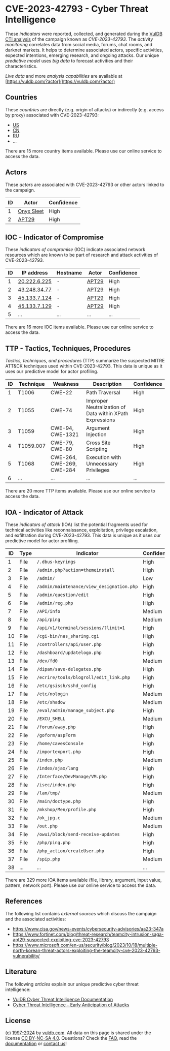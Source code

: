 # CVE-2023-42793 - Cyber Threat Intelligence

These _indicators_ were reported, collected, and generated during the [VulDB CTI analysis](https://vuldb.com/?kb.cti) of the campaign known as _CVE-2023-42793_. The _activity monitoring_ correlates data from social media, forums, chat rooms, and darknet markets. It helps to determine associated actors, specific activities, expected intentions, emerging research, and ongoing attacks. Our unique _predictive model_ uses _big data_ to forecast activities and their characteristics.

_Live data_ and more _analysis capabilities_ are available at [https://vuldb.com/?actor](https://vuldb.com/?actor)

## Countries

These _countries_ are directly (e.g. origin of attacks) or indirectly (e.g. access by proxy) associated with CVE-2023-42793:

* [US](https://vuldb.com/?country.us)
* [CN](https://vuldb.com/?country.cn)
* [RU](https://vuldb.com/?country.ru)
* ...

There are 15 more country items available. Please use our online service to access the data.

## Actors

These _actors_ are associated with CVE-2023-42793 or other actors linked to the campaign.

ID | Actor | Confidence
-- | ----- | ----------
1 | [Onyx Sleet](https://vuldb.com/?actor.onyx_sleet) | High
2 | [APT29](https://vuldb.com/?actor.apt29) | High

## IOC - Indicator of Compromise

These _indicators of compromise_ (IOC) indicate associated network resources which are known to be part of research and attack activities of CVE-2023-42793.

ID | IP address | Hostname | Actor | Confidence
-- | ---------- | -------- | ----- | ----------
1 | [20.222.6.225](https://vuldb.com/?ip.20.222.6.225) | - | [APT29](https://vuldb.com/?actor.apt29) | High
2 | [43.248.34.77](https://vuldb.com/?ip.43.248.34.77) | - | [APT29](https://vuldb.com/?actor.apt29) | High
3 | [45.133.7.124](https://vuldb.com/?ip.45.133.7.124) | - | [APT29](https://vuldb.com/?actor.apt29) | High
4 | [45.133.7.129](https://vuldb.com/?ip.45.133.7.129) | - | [APT29](https://vuldb.com/?actor.apt29) | High
5 | ... | ... | ... | ...

There are 16 more IOC items available. Please use our online service to access the data.

## TTP - Tactics, Techniques, Procedures

_Tactics, techniques, and procedures_ (TTP) summarize the suspected MITRE ATT&CK techniques used within CVE-2023-42793. This data is unique as it uses our predictive model for actor profiling.

ID | Technique | Weakness | Description | Confidence
-- | --------- | -------- | ----------- | ----------
1 | T1006 | CWE-22 | Path Traversal | High
2 | T1055 | CWE-74 | Improper Neutralization of Data within XPath Expressions | High
3 | T1059 | CWE-94, CWE-1321 | Argument Injection | High
4 | T1059.007 | CWE-79, CWE-80 | Cross Site Scripting | High
5 | T1068 | CWE-264, CWE-269, CWE-284 | Execution with Unnecessary Privileges | High
6 | ... | ... | ... | ...

There are 20 more TTP items available. Please use our online service to access the data.

## IOA - Indicator of Attack

These _indicators of attack_ (IOA) list the potential fragments used for technical activities like reconnaissance, exploitation, privilege escalation, and exfiltration during CVE-2023-42793. This data is unique as it uses our predictive model for actor profiling.

ID | Type | Indicator | Confidence
-- | ---- | --------- | ----------
1 | File | `/.dbus-keyrings` | High
2 | File | `/admin.php?action=themeinstall` | High
3 | File | `/admin/` | Low
4 | File | `/admin/maintenance/view_designation.php` | High
5 | File | `/admin/question/edit` | High
6 | File | `/admin/reg.php` | High
7 | File | `/API/info` | Medium
8 | File | `/api/ping` | Medium
9 | File | `/api/v1/terminal/sessions/?limit=1` | High
10 | File | `/cgi-bin/nas_sharing.cgi` | High
11 | File | `/controllers/api/user.php` | High
12 | File | `/dashboard/updatelogo.php` | High
13 | File | `/dev/fd0` | Medium
14 | File | `/dipam/save-delegates.php` | High
15 | File | `/ecrire/tools/blogroll/edit_link.php` | High
16 | File | `/etc/gsissh/sshd_config` | High
17 | File | `/etc/nologin` | Medium
18 | File | `/etc/shadow` | Medium
19 | File | `/eval/admin/manage_subject.php` | High
20 | File | `/EXCU_SHELL` | Medium
21 | File | `/forum/away.php` | High
22 | File | `/goform/aspForm` | High
23 | File | `/home/cavesConsole` | High
24 | File | `/importexport.php` | High
25 | File | `/index.php` | Medium
26 | File | `/index/ajax/lang` | High
27 | File | `/Interface/DevManage/VM.php` | High
28 | File | `/isec/index.php` | High
29 | File | `/lam/tmp/` | Medium
30 | File | `/main/doctype.php` | High
31 | File | `/mkshop/Men/profile.php` | High
32 | File | `/ok_jpg.c` | Medium
33 | File | `/out.php` | Medium
34 | File | `/owui/block/send-receive-updates` | High
35 | File | `/php/ping.php` | High
36 | File | `/php_action/createUser.php` | High
37 | File | `/spip.php` | Medium
38 | ... | ... | ...

There are 329 more IOA items available (file, library, argument, input value, pattern, network port). Please use our online service to access the data.

## References

The following list contains _external sources_ which discuss the campaign and the associated activities:

* https://www.cisa.gov/news-events/cybersecurity-advisories/aa23-347a
* https://www.fortinet.com/blog/threat-research/teamcity-intrusion-saga-apt29-suspected-exploiting-cve-2023-42793
* https://www.microsoft.com/en-us/security/blog/2023/10/18/multiple-north-korean-threat-actors-exploiting-the-teamcity-cve-2023-42793-vulnerability/

## Literature

The following _articles_ explain our unique predictive cyber threat intelligence:

* [VulDB Cyber Threat Intelligence Documentation](https://vuldb.com/?kb.cti)
* [Cyber Threat Intelligence - Early Anticipation of Attacks](https://www.scip.ch/en/?labs.20201022)

## License

(c) [1997-2024](https://vuldb.com/?kb.changelog) by [vuldb.com](https://vuldb.com/?kb.about). All data on this page is shared under the license [CC BY-NC-SA 4.0](https://creativecommons.org/licenses/by-nc-sa/4.0/). Questions? Check the [FAQ](https://vuldb.com/?kb.faq), read the [documentation](https://vuldb.com/?kb) or [contact us](https://vuldb.com/?contact)!
